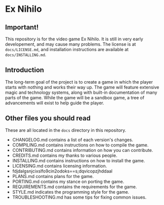 # Ex Nihilo

## Important!

This repository is for the video game Ex Nihilo.  It is still in very early developement, and may cause many problems.  The license is at `docs/LICENSE.md`, and installation instructions are available at `docs/INSTALLING.md`.

## Introduction

The long-term goal of the project is to create a game in which the player starts with nothing and works their way up.  The game will feature extensive magic and technology systems, along with built-in documentation of many parts of the game.  While the game will be a sandbox game, a tree of advancements will exist to help guide the player.

## Other files you should read

These are all located in the `docs` directory in this repository.

- CHANGELOG.md contains a list of each version's changes.
- COMPILING.md contains instructions on how to compile the game.
- CONTRIBUTING.md contains information on how you can contribute.
- CREDITS.md contains my thanks to various people.
- INSTALLING.md contains instructions on how to install the game.
- LICENSING.md contains licensing information.
- fdjdalgsnjcixslfo9cin2odoks==s;dqvicopzjhddaal
- PLANS.md contains plans for the game.
- PORTING.md contains my stance on porting the game.
- REQUIREMENTS.md contains the requirements for the game.
- STYLE.md indicates the programming style for the game.
- TROUBLESHOOTING.md has some tips for fixing common issues.
